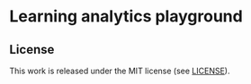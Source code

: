 # Learning analytics playground

## License

This work is released under the MIT license (see [LICENSE](./LICENSE)).